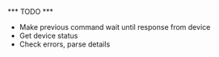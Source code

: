 *** TODO ***
* Make previous command wait until response from device
* Get device status
* Check errors, parse details